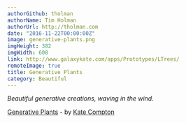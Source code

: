 ```yaml
---
authorGithub: tholman
authorName: Tim Holman
authorUrl: http://tholman.com
date: "2016-11-22T00:00:00Z"
image: generative-plants.png
imgHeight: 382
imgWidth: 608
link: http://www.galaxykate.com/apps/Prototypes/LTrees/
remoteImage: true
title: Generative Plants
category: Beautiful
---
```


_Beautiful generative creations, waving in the wind._

[Generative Plants](http://www.galaxykate.com/apps/Prototypes/LTrees/) - by [Kate Compton](http://www.galaxykate.com/)

